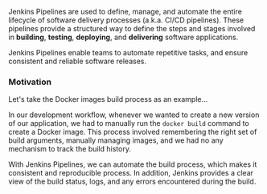 Jenkins Pipelines are used to define, manage, and automate the entire lifecycle of software delivery processes (a.k.a. CI/CD pipelines). 
These pipelines provide a structured way to define the steps and stages involved in **building**, **testing**, **deploying**, and **delivering** software applications. 

Jenkins Pipelines enable teams to automate repetitive tasks, and ensure consistent and reliable software releases.


### Motivation

Let's take the Docker images build process as an example...

In our development workflow, whenever we wanted to create a new version of our application, we had to manually run the `docker build` command to create a Docker image.
This process involved remembering the right set of build arguments, manually managing images, and we had no any mechanism to track the build history. 

With Jenkins Pipelines, we can automate the build process, which makes it consistent and reproducible process. 
In addition, Jenkins provides a clear view of the build status, logs, and any errors encountered during the build. 
